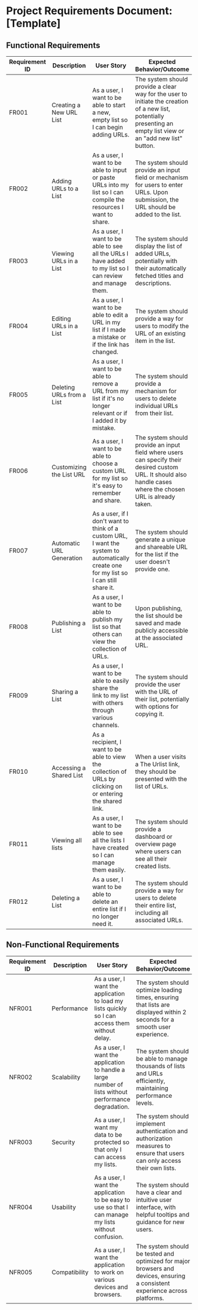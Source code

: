 # **Project Requirements Document: [Template]**

## Functional Requirements

| Requirement ID | Description               | User Story                                                                                       | Expected Behavior/Outcome                                                                                                     |
|-----------------|---------------------------|--------------------------------------------------------------------------------------------------|-----------------------------------------------------------------------------------------------------------------------------|
| FR001          | Creating a New URL List   | As a user, I want to be able to start a new, empty list so I can begin adding URLs.              | The system should provide a clear way for the user to initiate the creation of a new list, potentially presenting an empty list view or an "add new list" button. |
| FR002          | Adding URLs to a List     | As a user, I want to be able to input or paste URLs into my list so I can compile the resources I want to share. | The system should provide an input field or mechanism for users to enter URLs. Upon submission, the URL should be added to the list.                              |
| FR003          | Viewing URLs in a List    | As a user, I want to be able to see all the URLs I have added to my list so I can review and manage them. | The system should display the list of added URLs, potentially with their automatically fetched titles and descriptions.                                           |
| FR004          | Editing URLs in a List    | As a user, I want to be able to edit a URL in my list if I made a mistake or if the link has changed. | The system should provide a way for users to modify the URL of an existing item in the list.                                                                      |
| FR005          | Deleting URLs from a List | As a user, I want to be able to remove a URL from my list if it's no longer relevant or if I added it by mistake. | The system should provide a mechanism for users to delete individual URLs from their list.                                                                        |
| FR006          | Customizing the List URL  | As a user, I want to be able to choose a custom URL for my list so it's easy to remember and share. | The system should provide an input field where users can specify their desired custom URL. It should also handle cases where the chosen URL is already taken.     |
| FR007          | Automatic URL Generation  | As a user, if I don't want to think of a custom URL, I want the system to automatically create one for my list so I can still share it. | The system should generate a unique and shareable URL for the list if the user doesn't provide one.                                                               |
| FR008          | Publishing a List         | As a user, I want to be able to publish my list so that others can view the collection of URLs.  | Upon publishing, the list should be saved and made publicly accessible at the associated URL.                                                                     |
| FR009          | Sharing a List            | As a user, I want to be able to easily share the link to my list with others through various channels. | The system should provide the user with the URL of their list, potentially with options for copying it.                                                           |
| FR010          | Accessing a Shared List   | As a recipient, I want to be able to view the collection of URLs by clicking on or entering the shared link. | When a user visits a The Urlist link, they should be presented with the list of URLs.                                                                             |
| FR011          | Viewing all lists         | As a user, I want to be able to see all the lists I have created so I can manage them easily.    | The system should provide a dashboard or overview page where users can see all their created lists.                                                               |
| FR012          | Deleting a List           | As a user, I want to be able to delete an entire list if I no longer need it.                    | The system should provide a way for users to delete their entire list, including all associated URLs.                                                             |

## Non-Functional Requirements

| Requirement ID | Description               | User Story                                                                                       | Expected Behavior/Outcome                                                                                                     |
|-----------------|---------------------------|--------------------------------------------------------------------------------------------------|-----------------------------------------------------------------------------------------------------------------------------|
| NFR001         | Performance                | As a user, I want the application to load my lists quickly so I can access them without delay. | The system should optimize loading times, ensuring that lists are displayed within 2 seconds for a smooth user experience. |
| NFR002         | Scalability                | As a user, I want the application to handle a large number of lists without performance degradation. | The system should be able to manage thousands of lists and URLs efficiently, maintaining performance levels.                |
| NFR003         | Security                   | As a user, I want my data to be protected so that only I can access my lists.                   | The system should implement authentication and authorization measures to ensure that users can only access their own lists. |
| NFR004         | Usability                  | As a user, I want the application to be easy to use so that I can manage my lists without confusion. | The system should have a clear and intuitive user interface, with helpful tooltips and guidance for new users.              |
| NFR005         | Compatibility              | As a user, I want the application to work on various devices and browsers.                      | The system should be tested and optimized for major browsers and devices, ensuring a consistent experience across platforms. |
